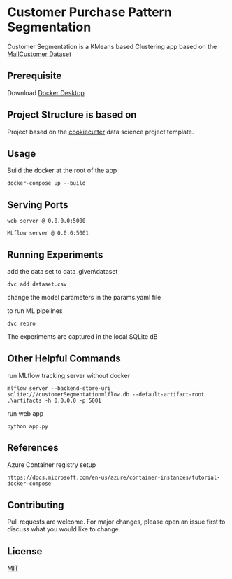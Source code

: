 
# Customer Purchase Pattern Segmentation

Customer Segmentation is a KMeans based Clustering app based on the
 [MallCustomer Dataset](https://www.kaggle.com/vjchoudhary7/customer-segmentation-tutorial-in-python)


## Prerequisite

Download [Docker Desktop](https://www.docker.com/products/docker-desktop) 


## Project Structure is based on 
Project based on the [cookiecutter](https://drivendata.github.io/cookiecutter-data-science/) data science project template. 

## Usage
Build the docker at the root of the app 

```docker
docker-compose up --build
```

## Serving Ports
```ports
web server @ 0.0.0.0:5000

MLflow server @ 0.0.0:5001
```

## Running Experiments
add the data set to data_given\dataset

```
dvc add dataset.csv
````
change the model parameters in the params.yaml file 

to run ML pipelines

```
dvc repro
```

The experiments are captured in the local SQLite dB

## Other Helpful Commands
run MLflow tracking server without docker

```
mlflow server --backend-store-uri sqlite:///customerSegmentationmlflow.db --default-artifact-root .\artifacts -h 0.0.0.0 -p 5001
```

run web app
```
python app.py 
```

## References
Azure Container registry setup
```
https://docs.microsoft.com/en-us/azure/container-instances/tutorial-docker-compose
```

## Contributing
Pull requests are welcome. For major changes, please open an issue first to discuss what you would like to change.

## License
[MIT](https://choosealicense.com/licenses/mit/)